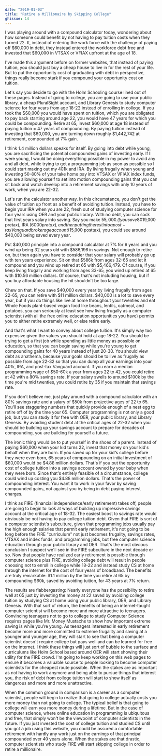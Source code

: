 ```yaml
---
date: "2019-01-03"
title: "Retire a Millionaire by Skipping College"
ghissue: 14
---
```


I was playing around with a compound calculator today, wondering about how someone could benefit by not having to pay tuition costs when they turned 22. If, instead of entering the work force with the challenge of paying off $60,000 in debt, they instead entered the workforce debt free and invested that $60,000 in VTSAX or VFIAX upfront at the age of 18.

I've made this argument before on former websites, that instead of paying tuition, you should just buy a cheap house to live in for the rest of your life. But to put the opportunity cost of graduating with debt in perspective, things really become stark if you compound your opportunity cost on tuition.

Let's say you decide to go with the Holm Schooling course lined out of these pages. Instead of going to college, you are going to use your public library, a cheap PluralSight account, and Library Genesis to study computer science for four years from age 18-22 instead of enrolling in college. If you took the $60,000 you would have spent on tuition, which you are obligated to pay back starting around age 22, you would have 47 years for which you could be compounding. Retire at 65, invest $60,000 at age 18 instead of paying tuition = 47 years of compounding. By paying tuition instead of investing that $60,000, you are turning down roughly $1,442,742 at retirement, compounded at 7% gain.

I think 1.4 million dollars speaks for itself. By going into debt while young, you are sacrificing the potential compounded gains of investing early. If I were young, I would be doing everything possible in my power to avoid any and all debt, while trying to get a programming job as soon as possible so I could start maxing out my 401k and IRA. By living frugally when young and investing 50-80% of your take home pay into VTSAX or VFIAX index funds, you are allowing yourself to set into motion compounding gains that you can sit back and watch develop into a retirement savings with only 10 years of work, when you are 22-32.

Let's run the calculator another way. In this circumstance, you don't get the value of tuition up front as a benefit of avoiding tuition. Instead, you have to begin your IRA when you are 22, fresh out of studying computer science for four years using OER and your public library. With no debt, you can sock that first years salary into saving. Say you make $55,000. If you save 80% of your pay by maxing out your 401k ($19,000 pretax), IRA ($6000 pretax), and then putting the rest into a post-tax Vanguard brokerage account ($15,000 posttax), you could see around $40,000 being saved every year.

Put $40,000 principle into a compound calculator at 7% for 9 years and you wind up being 32 years old with $586,196 in savings. Not enough to retire on, but then again you have to consider that your salary will probably go up with ten years experience. Sit on that $586k from ages 32-65 and let it compound and you wind up retired at 65 with $5,466,479. Of course, if you keep living frugally and working from ages 33-65, you wind up retired at 65 with $10.56 million dollars. Of course, that's not including housing, but if you buy affordable housing the hit shouldn't be too large.

Chew on that. If you save $40,000 every year by living frugally from ages 22-65, you can retire with $11 million dollars. $40,000 is a lot to save every year, but if you do things like live at home throughout your twenties and eat Whole Foods plant-based vegan food like beans, lentils, oatmeal, and potatoes, you can seriously at least see how living frugally as a computer scientist (with all the free online education opportunities you have) permits you to either retire extremely well, or else retire early.

And that's what I want to convey about college tuition. It's simply way too expensive given the values you should hold at age 18-22. You should be trying to get a first job while spending as little money as possible on education, so that you can begin saving while you're young to get compounding gains for 40 years instead of just 20-30. You should view debt as anathema, because your goals should be to live as frugally as possible from age 22-32 so that you can dump all your earnings into your 401k, IRA, and post-tax Vanguard account. If you earn a median programming wage of $50-60k a year from ages 22 to 42, you could retire at 42 with a 80% savings rate. If your salary swells to around $100k by the time you're mid twenties, you could retire by 35 if you maintain that savings rate.

If you don't believe me, just play around with a compound calculator with an 80% savings rate and a salary of $50k from projective ages of 22 to 65. You'll see staggering numbers that quickly provide enough of a nest egg to retire off of by the time your 65. Computer programming is not only a good job, but you can study it for free with OER, your public library, and Library Genesis. By avoiding student debt at the critical ages of 22-32 when you should be building up your savings account to prepare for decades of compounding, you are building for yourself a future.

The ironic thing would be to put yourself in the shoes of a parent. Instead of paying $60,000 when your kid turns 22, invest that money on your kid's behalf when they are born. If you saved up for your kid's college before they were even born, 65 years of compounding on an initial investment of $60,000 would be $4.88 million dollars. That's if you put the opportunity cost of college tuition into a savings account owned by your baby when they were born. Since that's entirely feasible of a circumstance, college could wind up costing you $4.88 million dollars. That's the power of compounding interest. You want it to work in your favor by saving compounded gains, not against you by being in debt paying interest charges.

I think as FIRE (financial independence/early retirement) takes off, people are going to begin to look at ways of building up impressive savings account at the critical age of 18-32. The easiest boost to savings rate would obviously be not having to pay college tuition debt. Given that FIRE is sort of a computer scientist's subculture, given that programming jobs usually pay the high enough salaries that permit early retirement, it's not going to be long before the FIRE "curriculum" not just becomes frugality, savings rates, VTSAX and index funds, and programming jobs, but free computer science education through your public library and OER. That's the most obvious conclusion I suspect we'll see in the FIRE subculture in the next decade or so. Now that people have realized early retirement is possible through computer science plus FIRE, avoiding college debt will result in people choosing not to enroll in college while 18-22 and instead study CS at home through the internet for the cost of four years of broadband. The benefits are truly remarkable: $1.1 million by the time you retire at 65 by compounding $60k, saved by avoiding tuition, for 43 years at 7% return.

The results are flabbergasting: Nearly everyone has the possibility to retire well at 65 just by investing the money at 22 saved by avoiding college tuition by studying CS at home using your public library, OER, and Library Genesis. With that sort of return, the benefits of being an internet-taught computer scientist will become more and more attractive to teenagers. Convincing teenagers not to go to college to study Computer Science requires pages like Mr. Money Mustache to show how important extreme saving is while you're young. As teenagers interested in early retirement become more and more committed to extreme frugality and saving at a younger and younger age, they will start to see that being a computer scientist doesn't require college but pays well and can be learned for free on the internet. I think these things will just sort of bubble to the surface and curriculums like Holm School based around OER will start showing their utility for the FIRE crowd. I'm going to keep working on this web pages to ensure it becomes a valuable source to people looking to become computer scientists for the cheapest route possible. When the stakes are as important as not having to work anymore and being able to pursue things that interest you, the risk of debt from college tuition will start to show itself as dangerous and more and more unattractive.

When the common ground in comparison is a career as a computer scientist, people will begin to realize that going to college actually costs you more money than not going to college. The typical belief is that going to college will earn you more money during a lifetime. But in the case of computer science, where online education in programming is ubiquitous and free, that simply won't be the viewpoint of computer scientists in the future. If you just invested the cost of college tuition and studied CS until you got a job using this website, you could be assured a comfortable retirement with hardly any work just on the earnings of that principal compounded over 40 years alone. When the stakes are that drastic, computer scientists who study FIRE will start skipping college in order to retire a millionaire.



